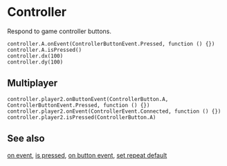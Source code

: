 # Controller

Respond to game controller buttons.

```cards
controller.A.onEvent(ControllerButtonEvent.Pressed, function () {})
controller.A.isPressed()
controller.dx(100)
controller.dy(100)
```

## Multiplayer

```cards
controller.player2.onButtonEvent(ControllerButton.A, ControllerButtonEvent.Pressed, function () {})
controller.player2.onEvent(ControllerEvent.Connected, function () {})
controller.player2.isPressed(ControllerButton.A)
```

## See also

[on event](/reference/controller/button/on-event),
[is pressed](/reference/controller/button/is-pressed),
[on button event](/reference/controller/button/on-buttonevent),
[set repeat default](/reference/controller/set-repeat-default)
